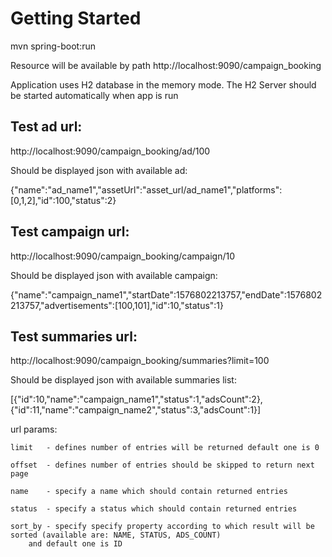 # Getting Started

mvn spring-boot:run

Resource will be available by path
http://localhost:9090/campaign_booking

Application uses H2 database in the memory mode. 
The H2 Server should be started automatically when app is run

## Test ad url:
http://localhost:9090/campaign_booking/ad/100

Should be displayed json with available ad:

{"name":"ad_name1","assetUrl":"asset_url/ad_name1","platforms":[0,1,2],"id":100,"status":2}

## Test campaign url:
http://localhost:9090/campaign_booking/campaign/10

Should be displayed json with available campaign:

{"name":"campaign_name1","startDate":1576802213757,"endDate":1576802213757,"advertisements":[100,101],"id":10,"status":1}

## Test summaries url:
http://localhost:9090/campaign_booking/summaries?limit=100        

Should be displayed json with available summaries list:

[{"id":10,"name":"campaign_name1","status":1,"adsCount":2},{"id":11,"name":"campaign_name2","status":3,"adsCount":1}]

url params:
    
    limit   - defines number of entries will be returned default one is 0
    
    offset  - defines number of entries should be skipped to return next page
    
    name    - specify a name which should contain returned entries
    
    status  - specify a status which should contain returned entries
    
    sort_by - specify specify property according to which result will be sorted (available are: NAME, STATUS, ADS_COUNT)
        and default one is ID

